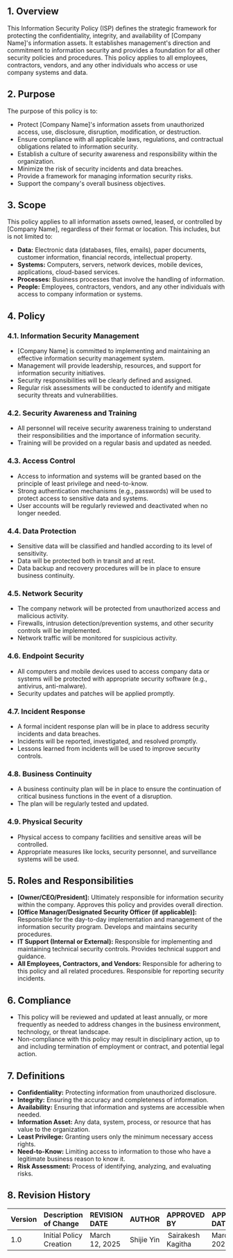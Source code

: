 
## 1. Overview

This Information Security Policy (ISP) defines the strategic framework for protecting the confidentiality, integrity, and availability of [Company Name]'s information assets. It establishes management's direction and commitment to information security and provides a foundation for all other security policies and procedures. This policy applies to all employees, contractors, vendors, and any other individuals who access or use company systems and data.

## 2. Purpose

The purpose of this policy is to:

*   Protect [Company Name]'s information assets from unauthorized access, use, disclosure, disruption, modification, or destruction.
*   Ensure compliance with all applicable laws, regulations, and contractual obligations related to information security.
*   Establish a culture of security awareness and responsibility within the organization.
*   Minimize the risk of security incidents and data breaches.
*   Provide a framework for managing information security risks.
*   Support the company's overall business objectives.

## 3. Scope

This policy applies to all information assets owned, leased, or controlled by [Company Name], regardless of their format or location. This includes, but is not limited to:

*   **Data:** Electronic data (databases, files, emails), paper documents, customer information, financial records, intellectual property.
*   **Systems:** Computers, servers, network devices, mobile devices, applications, cloud-based services.
*   **Processes:** Business processes that involve the handling of information.
*   **People:** Employees, contractors, vendors, and any other individuals with access to company information or systems.

## 4. Policy

### 4.1. Information Security Management

*   [Company Name] is committed to implementing and maintaining an effective information security management system.
*   Management will provide leadership, resources, and support for information security initiatives.
*   Security responsibilities will be clearly defined and assigned.
*   Regular risk assessments will be conducted to identify and mitigate security threats and vulnerabilities.

### 4.2. Security Awareness and Training

*   All personnel will receive security awareness training to understand their responsibilities and the importance of information security.
*   Training will be provided on a regular basis and updated as needed.

### 4.3. Access Control

*   Access to information and systems will be granted based on the principle of least privilege and need-to-know.
*   Strong authentication mechanisms (e.g., passwords) will be used to protect access to sensitive data and systems.
*   User accounts will be regularly reviewed and deactivated when no longer needed.

### 4.4. Data Protection

*   Sensitive data will be classified and handled according to its level of sensitivity.
*   Data will be protected both in transit and at rest.
*   Data backup and recovery procedures will be in place to ensure business continuity.

### 4.5. Network Security

*   The company network will be protected from unauthorized access and malicious activity.
*   Firewalls, intrusion detection/prevention systems, and other security controls will be implemented.
*   Network traffic will be monitored for suspicious activity.

### 4.6. Endpoint Security

*   All computers and mobile devices used to access company data or systems will be protected with appropriate security software (e.g., antivirus, anti-malware).
*   Security updates and patches will be applied promptly.

### 4.7. Incident Response

*   A formal incident response plan will be in place to address security incidents and data breaches.
*   Incidents will be reported, investigated, and resolved promptly.
*   Lessons learned from incidents will be used to improve security controls.

### 4.8. Business Continuity

*   A business continuity plan will be in place to ensure the continuation of critical business functions in the event of a disruption.
*   The plan will be regularly tested and updated.

### 4.9. Physical Security

*   Physical access to company facilities and sensitive areas will be controlled.
*   Appropriate measures like locks, security personnel, and surveillance systems will be used.

## 5. Roles and Responsibilities

*   **[Owner/CEO/President]:** Ultimately responsible for information security within the company. Approves this policy and provides overall direction.
*   **[Office Manager/Designated Security Officer (if applicable)]:** Responsible for the day-to-day implementation and management of the information security program. Develops and maintains security procedures.
*   **IT Support (Internal or External):** Responsible for implementing and maintaining technical security controls. Provides technical support and guidance.
*   **All Employees, Contractors, and Vendors:** Responsible for adhering to this policy and all related procedures. Responsible for reporting security incidents.

## 6. Compliance

*   This policy will be reviewed and updated at least annually, or more frequently as needed to address changes in the business environment, technology, or threat landscape.
*   Non-compliance with this policy may result in disciplinary action, up to and including termination of employment or contract, and potential legal action.

## 7. Definitions

*   **Confidentiality:** Protecting information from unauthorized disclosure.
*   **Integrity:** Ensuring the accuracy and completeness of information.
*   **Availability:** Ensuring that information and systems are accessible when needed.
*   **Information Asset:** Any data, system, process, or resource that has value to the organization.
*   **Least Privilege:** Granting users only the minimum necessary access rights.
*   **Need-to-Know:** Limiting access to information to those who have a legitimate business reason to know it.
*   **Risk Assessment:** Process of identifying, analyzing, and evaluating risks.

## 8. Revision History
| Version | Description of Change       | REVISION DATE              | AUTHOR  | APPROVED BY |APPROVED DATE|
| :------ | :---------- | :----------------- | :-------------------- |:-------------------- |:-------------------- |
| 1.0     | Initial Policy Creation |March 12, 2025  | Shijie Yin | Sairakesh Kagitha |March 20, 2025|

